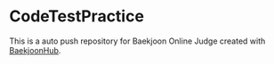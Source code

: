 # CodeTestPractice
This is a auto push repository for Baekjoon Online Judge created with [BaekjoonHub](https://github.com/BaekjoonHub/BaekjoonHub).
